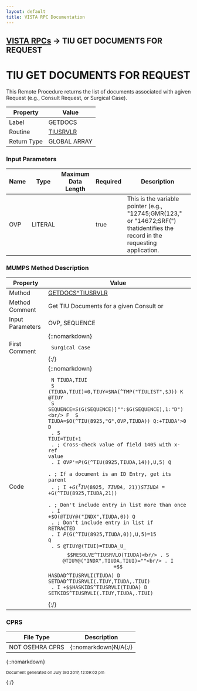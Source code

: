 ```yaml
---
layout: default
title: VISTA RPC Documentation
---
```


## [VISTA RPCs](TableOfContents) &#8594; TIU GET DOCUMENTS FOR REQUEST
# TIU GET DOCUMENTS FOR REQUEST

This Remote Procedure returns the list of documents associated with agiven Request (e.g., Consult Request, or Surgical Case).

Property | Value
--- | ---
Label | GETDOCS
Routine | [TIUSRVLR](http://code.osehra.org/dox/Routine_TIUSRVLR_source.html)
Return Type | GLOBAL ARRAY


### Input Parameters

Name | Type | Maximum Data Length | Required | Description
--- | --- | --- | --- | ---
OVP | LITERAL |  | true | This is the variable pointer (e.g., &quot;12745;GMR(123,&quot; or &quot;14672;SRF(&quot;) thatidentifies the record in the requesting application.



### MUMPS Method Description

Property | Value
--- | ---
Method | [GETDOCS^TIUSRVLR](http://code.osehra.org/dox/Routine_TIUSRVLR_source.html)
Method Comment | Get TIU Documents for a given Consult or
Input Parameters | OVP, SEQUENCE
First Comment | {::nomarkdown}<pre><code> Surgical Case</code></pre>{:/}
Code | {::nomarkdown}<pre><code> N TIUDA,TIUI<br/> S (TIUDA,TIUI)=0,TIUY=$NA(^TMP("TIULIST",$J)) K @TIUY<br/> S SEQUENCE=$S($G(SEQUENCE)]"":$G(SEQUENCE),1:"D")<br/> F  S TIUDA=$O(^TIU(8925,"G",OVP,TIUDA)) Q:+TIUDA'>0  D<br/> . S TIUI=TIUI+1<br/> . ; Cross-check value of field 1405 with x-ref value<br/> . I OVP'=$P($G(^TIU(8925,TIUDA,14)),U,5) Q<br/> . ; If a document is an ID Entry, get its parent<br/> . ; I +$G(^TIU(8925,TIUDA,21)) S TIUDA=+$G(^TIU(8925,TIUDA,21))<br/> . ; Don't include entry in list more than once<br/> . I +$O(@TIUY@("INDX",TIUDA,0)) Q<br/> . ; Don't include entry in list if RETRACTED<br/> . I $P($G(^TIU(8925,TIUDA,0)),U,5)=15 Q<br/> . S @TIUY@(TIUI)=TIUDA_U_$$RESOLVE^TIUSRVLO(TIUDA)<br/> . S @TIUY@("INDX",TIUDA,TIUI)=""<br/> . I +$$HASDAD^TIUSRVLI(TIUDA) D SETDAD^TIUSRVLI(.TIUY,TIUDA,.TIUI)<br/> . I +$$HASKIDS^TIUSRVLI(TIUDA) D SETKIDS^TIUSRVLI(.TIUY,TIUDA,.TIUI)<br/></code></pre>{:/}



### CPRS

File Type | Description
--- | ---
NOT OSEHRA CPRS | {::nomarkdown}N/A{:/}

{::nomarkdown} <br/><p style="font-size: 11px">Document generated on July 3rd 2017, 12:09:02 pm</p>{:/}